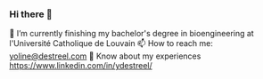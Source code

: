 ### Hi there 👋

🔭 I’m currently finishing my bachelor's degree in bioengineering at l'Université Catholique de Louvain
📫 How to reach me: yoline@destreel.com
📄 Know about my experiences https://www.linkedin.com/in/ydestreel/
<!--
**yodestreel/yodestreel** is a ✨ _special_ ✨ repository because its `README.md` (this file) appears on your GitHub profile.

Here are some ideas to get you started:

- 🔭 I’m currently finishing my bachelor's degree in bioengineering at l'Université Catholique de Louvain
- 🌱 I’m currently learning ...
- 👯 I’m looking to collaborate on ...
- 🤔 I’m looking for help with ...
- 💬 Ask me about ...
- 📫 How to reach me: yoline@destreel.com
- 😄 Pronouns: ...
- ⚡ Fun fact: ...
-->
